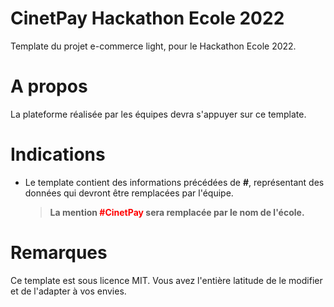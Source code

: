 # CinetPay Hackathon Ecole 2022

Template du projet e-commerce light, pour le Hackathon Ecole 2022.

# A propos

La plateforme réalisée par les équipes devra s'appuyer sur ce template.

# Indications

- Le template contient des informations précédées de **#**, représentant des données qui devront être remplacées par l'équipe.

  > **La mention <span style="color:red">#CinetPay</span> sera remplacée par le nom de l'école.**

# Remarques

Ce template est sous licence MIT. Vous avez l'entière latitude de le modifier et de l'adapter à vos envies.
